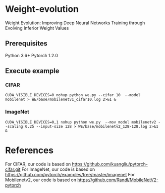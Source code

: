 # Weight-evolution
Weight Evolution: Improving Deep Neural Networks Training through Evolving Inferior Weight Values


## Prerequisites
Python 3.6+
Pytorch 1.2.0

## Execute example
### CIFAR
~~~  
CUDA_VISIBLE_DEVICES=0 nohup python we.py --cifar 10  --model mobilenet > WE/base/mobilenetv1_cifar10.log 2>&1 &
~~~
### ImageNet
~~~  
CUDA_VISIBLE_DEVICES=0,1 nohup python we.py  --mov_model mobilenetv2 --scaling 0.25 --input-size 128 > WE/base/mobilenetv2_128-128.log 2>&1 &
~~~

# References
For CIFAR, our code is based on https://github.com/kuangliu/pytorch-cifar.git
For ImageNet, our code is based on https://github.com/pytorch/examples/tree/master/imagenet
For Mobilenetv2, our code is based on https://github.com/Randl/MobileNetV2-pytorch
